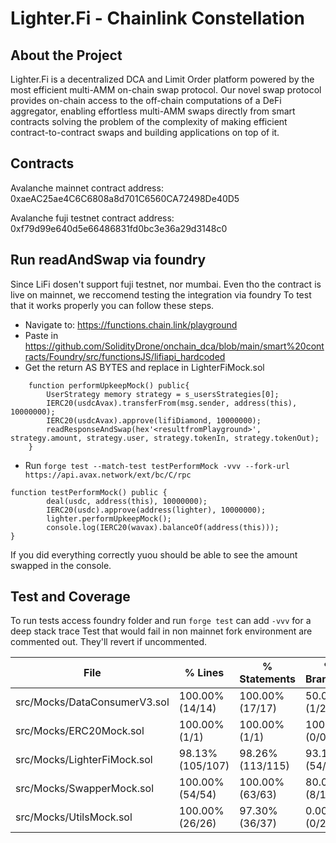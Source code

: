 # Lighter.Fi - Chainlink Constellation



## About the Project

Lighter.Fi is a decentralized DCA and Limit Order platform powered by the most efficient multi-AMM on-chain swap protocol. 
Our novel swap protocol provides on-chain access to the off-chain computations of a DeFi aggregator, enabling effortless multi-AMM swaps directly from smart contracts solving the problem of the complexity of making efficient contract-to-contract swaps and building applications on top of it.


## Contracts
Avalanche mainnet contract address:          0xaeAC25ae4C6C6808a8d701C6560CA72498De40D5

Avalanche fuji testnet contract address:     0xf79d99e640d5e66486831fd0bc3e36a29d3148c0

## Run readAndSwap via foundry

Since LiFi dosen't support fuji testnet, nor mumbai. Even tho the contract is live on mainnet, we reccomend testing the integration via foundry
To test that it works properly you can follow these steps.
- Navigate to: https://functions.chain.link/playground
- Paste in https://github.com/SolidityDrone/onchain_dca/blob/main/smart%20contracts/Foundry/src/functionsJS/lifiapi_hardcoded 
- Get the return AS BYTES and replace <resultfromPlayground> in LighterFiMock.sol

```
    function performUpkeepMock() public{
        UserStrategy memory strategy = s_usersStrategies[0];
        IERC20(usdcAvax).transferFrom(msg.sender, address(this), 10000000);
        IERC20(usdcAvax).approve(lifiDiamond, 10000000);
        readResponseAndSwap(hex'<resultfromPlayground>', strategy.amount, strategy.user, strategy.tokenIn, strategy.tokenOut);
    }
```

- Run `forge test --match-test testPerformMock -vvv --fork-url https://api.avax.network/ext/bc/C/rpc`
```
function testPerformMock() public {
        deal(usdc, address(this), 10000000);
        IERC20(usdc).approve(address(lighter), 10000000);
        lighter.performUpkeepMock();
        console.log(IERC20(wavax).balanceOf(address(this)));
}
```

If you did everything correctly yuou should be able to see the amount swapped in the console.


## Test and Coverage 
  To run tests access foundry folder and run `forge test` can add `-vvv` for a deep stack trace
  Test that would fail in non mainnet fork environment are commented out. They'll revert if uncommented.

| File                              | % Lines           | % Statements      | % Branches      | % Funcs         |
|-----------------------------------|-------------------|-------------------|-----------------|-----------------|
| src/Mocks/DataConsumerV3.sol      | 100.00% (14/14)   | 100.00% (17/17)   | 50.00% (1/2)    | 100.00% (4/4)   |
| src/Mocks/ERC20Mock.sol           | 100.00% (1/1)     | 100.00% (1/1)     | 100.00% (0/0)   | 100.00% (1/1)   |
| src/Mocks/LighterFiMock.sol       | 98.13% (105/107)  | 98.26% (113/115)  | 93.10% (54/58)  | 100.00% (12/12) |
| src/Mocks/SwapperMock.sol         | 100.00% (54/54)   | 100.00% (63/63)   | 80.00% (8/10)   | 85.71% (6/7)    |
| src/Mocks/UtilsMock.sol           | 100.00% (26/26)   | 97.30% (36/37)    | 0.00% (0/2)     | 100.00% (3/3)   |


